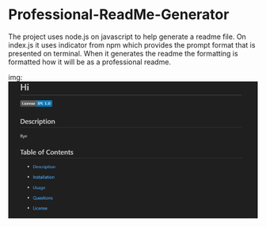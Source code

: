 # Professional-ReadMe-Generator
The project uses node.js on javascript to help generate a readme file. On index.js it uses indicator from npm which provides the prompt format that is presented on terminal. When it generates the readme the formatting is formatted how it will be as a professional readme.

img: ![alt text](image.png)